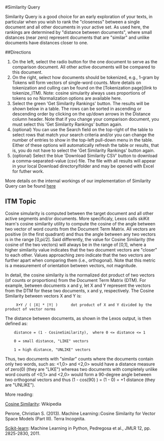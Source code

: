 #Similarity Query

Similarity Query is a good choice for an early exploration of your texts, in particular
when you wish to rank the "closeness" between a
single document and all other documents in your active set. As used here, the rankings are determined
by "distance between documents", where small distances (near zero) represent documents that are "similar"
and unlike documents have distances closer to one.

##Directions

1. On the left, select the radio button for the one document to serve as the comparison document. All other active documents will be compared to this document.
2. On the right, select how documents should be tokenized, e.g., 1-gram by Tokens will form vectors of single-word counts. More details on tokenization and culling can be found on the [Tokenization page](link to tokenize_ITM). Note: cosine simularity always uses proportions of tokens so no Normalization options are available here.
3. Select the green 'Get Similarity Rankings' button. The results will be shown below in a table. The rows can be sorted in ascending or descending order by clicking on the up/down arrows in the Distance column header. Note that if you change your comparison document, you must select this 'Get Similarity Rankings' button again.
4. (optional) You can use the Search field on the top-right of the table to select rows that match your search criteria and/or you can change the number of entries to show in the top-left pull-down menu in the table. Either of these options will automatically refresh the table or results, that is, you do not have to select the 'Get Similarity Rankings' button again.
5. (optional) Select the blue 'Download Similarity CSV' button to download a comma-separated-value (csv) file. The file with all results will appear in your local Download directory/folder and may be opened with Excel for futher work.


More details on the internal workings of our implementation of Similarity Query can be found [here](#itm-topic)

## ITM Topic
Cosine simularity is computed between the target document and all other active segments and/or documents. More specificaly, Lexos calls skiKit learn's cosine similarity utility to compute the cosine of the angle between two vector of word counts from the Document Term Matrix. All vectors are positive (in the first quadrant) and thus the angle between any two vectors is in the range [0,pi/2]. Said differently, the value for Cosine Similarity (the cosine of the two vectors) will always be in the range of [0,1], where a higher similarity value indicates that the two document vectors are "closer" to each other. Values approaching zero indicate that the two vectors are further apart when comparing them (i.e., orthogonal). Note that this metric is a measurement of orientation between vectors, not magnitude. 

In detail, the cosine similarity is the normalized dot product of two vectors (of counts or proportions) from the Document Term Matrix (DTM). For example, between documents x and y, let X and Y represent the vectors from the DTM for these two documents, x and y, respectively. The Cosine Similarity between vectors X and Y is:      

         X•Y / ( |X| * |Y| )      dot product of X and Y divided by the product of vector norms

The distance between documents, as shown in the Lexos output, is then defined as:

        distance = (1 - CosineSimilarity),  where 0 <= distance <= 1 

        0 = small distance, "LIKE" vectors

        1 = high distance, "UNLIKE" vectors

Thus, two documents with "similar" counts where the documents contain only two words, such as: <1,0> and <2,0> would have a distance measure of zero(0) (they are "LIKE") whereas two documents with completely unlike word counts of <0,1> and <2,0> would form a 90-degree angle between two orthogonal vectors and thus (1 - cos(90) ) = (1 - 0) = +1 distance (they are "UNLIKE").

 
More reading:

[Cosine Similarity](https://en.wikipedia.org/wiki/Cosine_similarity): Wikipedia

Perone, Christian S. (2013). Machine Learning::Cosine Similarity for Vector Space Models (Part III). Terra Incognita.

[Scikit-learn](http://scikit-learn.org/dev/modules/generated/sklearn.metrics.pairwise.cosine_similarity.html): Machine Learning in Python, Pedregosa et al., JMLR 12, pp. 2825-2830, 2011.

